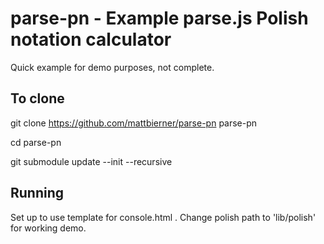 # parse-pn - Example parse.js Polish notation calculator #

Quick example for demo purposes, not complete.

## To clone ##
git clone https://github.com/mattbierner/parse-pn parse-pn

cd parse-pn

git submodule update --init --recursive


## Running ##
Set up to use template for console.html . Change polish path to 'lib/polish' for
working demo.